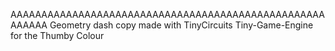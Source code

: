AAAAAAAAAAAAAAAAAAAAAAAAAAAAAAAAAAAAAAAAAAAAAAAAAAAAAAAAA Geometry dash copy made with TinyCircuits Tiny-Game-Engine for the Thumby Colour
